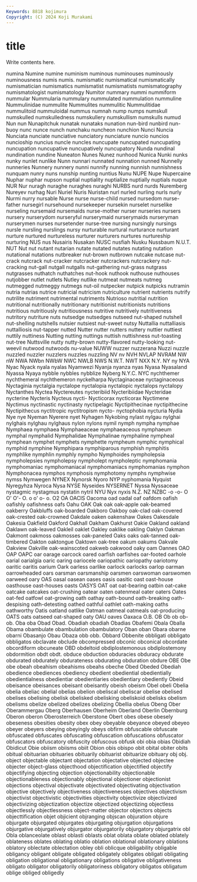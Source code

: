 ```yaml
---
Keywords: 8818 kojimura
Copyright: (C) 2024 Koji Murakami
---
```


# title

Write contents here.



numina Numine numine numinism numinous numinouses numinously numinousness numis numis.
numismatic numismatical numismatically numismatician numismatics numismatist numismatists numismatography numismatologist numismatology
Numitor nummary nummi nummiform nummular Nummularia nummulary nummulated nummulation nummuline
Nummulinidae nummulite Nummulites nummulitic Nummulitidae nummulitoid nummuloidal nummus numnah nump
numps numskull numskulled numskulledness numskullery numskullism numskulls numud Nun nun
Nunapitchuk nunatak nunataks nunation nun-bird nunbird nun-buoy nunc nunce nunch
nunchaku nuncheon nunchion Nunci Nuncia Nunciata nunciate nunciative nunciatory nunciature
nuncio nuncios nuncioship nuncius nuncle nuncles nuncupate nuncupated nuncupating nuncupation
nuncupative nuncupatively nuncupatory Nunda nundinal nundination nundine Nuneaton Nunes Nunez
nunhood Nunica Nunki nunks nunky nunlet nunlike Nunn nunnari nunnated
nunnation nunned Nunnelly nunneries Nunnery nunnery nunni nunnify nunning nunnish
nunnishness nunquam nunry nuns nunship nunting nuntius Nunu NUPE Nupe
Nupercaine Nuphar nuphar nupson nuptial nuptiality nuptialize nuptially nuptials nuque
NUR Nur nuragh nuraghe nuraghes nuraghi NURBS nurd nurds Nuremberg
Nureyev nurhag Nuri Nuriel Nuris Nuristan nurl nurled nurling nurls
nurly Nurmi nurry nursable Nurse nurse nurse-child nursed nursedom nurse-father
nursegirl nursehound nursekeeper nursekin nurselet nurselike nurseling nursemaid nursemaids nurse-mother
nurser nurseries nursers nursery nurserydom nurseryful nurserymaid nurserymaids nurseryman nurserymen
nurses nursetender nurse-tree nursing nursingly nursings nursle nursling nurslings nursy
nurturable nurtural nurturance nurturant nurture nurtured nurtureless nurturer nurturers nurtures
nurtureship nurturing NUS nus Nusairis Nusakan NUSC nusfiah Nusku Nussbaum
N.U.T. NUT Nut nut nutant nutarian nutate nutated nutates nutating
nutation nutational nutations nutbreaker nut-brown nutbrown nutcake nutcase nut-crack nutcrack
nut-cracker nutcracker nutcrackers nutcrackery nut-cracking nut-gall nutgall nutgalls nut-gathering nut-grass
nutgrass nutgrasses nuthatch nuthatches nut-hook nuthook nuthouse nuthouses nutjobber nutlet
nutlets Nutley nutlike nutmeat nutmeats nutmeg nutmegged nutmeggy nutmegs nut-oil
nutpecker nutpick nutpicks nutramin nutria nutrias nutrice nutricial nutricism nutriculture
nutrient nutrients nutrify nutrilite nutriment nutrimental nutriments Nutrioso nutritial nutrition
nutritional nutritionally nutritionary nutritionist nutritionists nutritions nutritious nutritiously nutritiousness nutritive
nutritively nutritiveness nutritory nutriture nuts nutsedge nutsedges nutseed nut-shaped nutshell
nut-shelling nutshells nutsier nutsiest nut-sweet nutsy Nuttallia nuttalliasis nuttalliosis nut-tapper
nutted Nutter nutter nutters nuttery nuttier nuttiest nuttily nuttiness Nutting
nutting nuttings nuttish nuttishness nut-toasting nut-tree Nuttsville nutty nutty-brown nutty-flavored
nutty-looking nut-weevil nutwood nutwoods nu-value NUWW nuzzer nuzzerana Nuzzi nuzzle
nuzzled nuzzler nuzzlers nuzzles nuzzling NV nv NVH NVLAP NVRAM
NW nW NWA NWbn NWbW NWC NWLB NWS N.W.T. NWT
NXX N.Y. NY ny NYA Nyac Nyack nyala nyalas Nyamwezi
Nyanja nyanza nyas Nyasa Nyasaland Nyassa Nyaya nybble nybbles nybblize
Nyberg N.Y.C. NYC nychthemer nychthemeral nychthemeron nyckelharpa Nyctaginaceae nyctaginaceous Nyctaginia
nyctalgia nyctalope nyctalopia nyctalopic nyctalops nyctalopy Nyctanthes Nyctea Nyctereutes nycteribiid
Nycteribiidae Nycteridae nycterine Nycteris Nycteus nycti- Nycticorax nycticorax Nyctimene Nyctimus
nyctinastic nyctinasty nyctipelagic Nyctipithecinae nyctipithecine Nyctipithecus nyctitropic nyctitropism nycto- nyctophobia
nycturia Nydia Nye nye Nyeman Nyerere nyet Nyhagen Nykobing nylast
nylgau nylghai nylghais nylghau nylghaus nylon nylons nymil nymph nympha
nymphae Nymphaea nymphaea Nymphaeaceae nymphaeaceous nymphaeum nymphal nymphalid Nymphalidae Nymphalinae
nymphaline nympheal nymphean nymphet nymphets nymphette nympheum nymphic nymphical nymphid
nymphine Nymphipara nymphiparous nymphish nymphitis nymphlike nymphlin nymphly nympho Nymphoides
nympholepsia nympholepsies nympholepsy nympholept nympholeptic nymphomania nymphomaniac nymphomaniacal nymphomaniacs nymphomanias
nymphon Nymphonacea nymphos nymphosis nymphotomy nymphs nymphwise nymss Nymwegen NYNEX
Nynorsk Nyoro NYP nyphomania Nyquist Nyregyhza Nyroca Nysa NYSE Nyseides
NYSERNET Nyssa Nyssaceae nystagmic nystagmus nystatin nytril NYU Nyx nyxis
N.Z. NZ NZBC -o -o- O O' O'- O. o
o' o- o. O2 OA OACIS Oacoma oad oadal oaf
oafdom oafish oafishly oafishness oafs Oahu OAK Oak oak oak-apple
oak-beamed oakberry Oakbluffs oak-boarded Oakboro Oakboy oak-clad oak-covered oak-crested oak-crowned
Oakdale oaken oakenshaw Oakes Oakesdale Oakesia Oakfield Oakford Oakhall Oakham
Oakhurst Oakie Oakland oakland Oaklawn oak-leaved Oakleil oaklet Oakley oaklike
oakling Oaklyn Oakman Oakmont oakmoss oakmosses oak-paneled Oaks oaks oak-tanned
oak-timbered Oakton oaktongue Oaktown oak-tree oakum oakums Oakvale Oakview Oakville
oak-wainscoted oakweb oakwood oaky oam Oannes OAO OAP OAPC oar
oarage oarcock oared oarfish oarfishes oar-footed oarhole oarial oarialgia oaric
oaring oariocele oariopathic oariopathy oariotomy oaritic oaritis oarium Oark oarless
oarlike oarlock oarlocks oarlop oarman oarrowheaded oars oarsman oarsmanship oarsmen
oarswoman oarswomen oarweed oary OAS oasal oasean oases oasis oasitic
oast oast-house oasthouse oast-houses oasts OASYS OAT oat oat-bearing oatbin
oat-cake oatcake oatcakes oat-crushing oatear oaten oatenmeal oater oaters Oates
oat-fed oatfowl oat-growing oath oathay oath-bound oath-breaking oath-despising oath-detesting oathed
oathful oathlet oath-making oaths oathworthy Oatis oatland oatlike Oatman oatmeal
oatmeals oat-producing OATS oats oatseed oat-shaped oaty OAU oaves Oaxaca
O.B. OB Ob ob ob- ob. Oba oba Obad Obad.
Obadiah obadiah Obadias Obafemi Obala Oballa Obama obambulate obambulation obambulatory
Oban oban Obara obarne obarni Obasanjo Obau Obaza obb obb.
Obbard Obbenite obbligati obbligato obbligatos obclavate obclude obcompressed obconic obconical
obcordate obcordiform obcuneate OBD obdeltoid obdiplostemonous obdiplostemony obdormition obdt obdt.
obduce obduction obduracies obduracy obdurate obdurated obdurately obdurateness obdurating obduration
obdure OBE Obe obe obeah obeahism obeahisms obeahs obeche Obed
Obeded Obediah obedience obediences obediency obedient obediential obedientially obedientialness obedientiar
obedientiaries obedientiary obediently Obeid obeisance obeisances obeisant obeisantly obeish obeism
Obel obeli Obelia obelia obeliac obelial obelias obelion obeliscal obeliscar
obelise obelised obelises obelising obelisk obelisked obelisking obeliskoid obelisks obelism
obelisms obelize obelized obelizes obelizing Obellia obelus Obeng Ober Oberammergau
Oberg Oberhausen Oberheim Oberland Oberlin Obernburg Oberon oberon Oberosterreich Oberstone
Obert obes obese obesely obeseness obesities obesity obex obey obeyable
obeyance obeyed obeyeo obeyer obeyers obeying obeyingly obeys obfirm obfuscable
obfuscate obfuscated obfuscates obfuscating obfuscation obfuscations obfuscator obfuscators obfuscatory obfuscity
obfuscous obfusk obi obia obias Obidiah Obidicut Obie obiism obiisms
obiit Obion obis obispo obit obital obiter obits obitual obituarian
obituaries obituarily obituarist obituarize obituary obj obj. object objectable objectant
objectation objectative objected objectee objecter object-glass objecthood objectification objectified objectify
objectifying objecting objection objectionability objectionable objectionableness objectionably objectional objectioner objectionist
objections objectival objectivate objectivated objectivating objectivation objective objectively objectiveness objectivenesses
objectives objectivism objectivist objectivistic objectivities objectivity objectivize objectivized objectivizing objectization
objectize objectized objectizing objectless objectlessly objectlessness object-matter objector objectors objects
objecttification objet objicient objranging objscan objuration objure objurgate objurgated objurgates
objurgating objurgation objurgations objurgative objurgatively objurgator objurgatorily objurgatory objurgatrix obl
Obla oblanceolate oblast oblasti oblasts oblat oblata oblate oblated oblately
oblateness oblates oblating oblatio oblation oblational oblationary oblations oblatory oblectate
oblectation obley obli oblicque obligability obligable obligancy obligant obligate obligated
obligately obligates obligati obligating obligation obligational obligationary obligations obligative obligativeness
obligato obligator obligatorily obligatoriness obligatory obligatos obligatum oblige obliged obligedly
